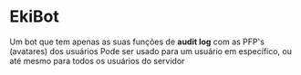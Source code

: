 # EkiBot
Um bot que tem apenas as suas funções de **audit log** com as PFP's (avatares) dos usuários
Pode ser usado para um usuário em específico, ou até mesmo para todos os usuários do servidor
